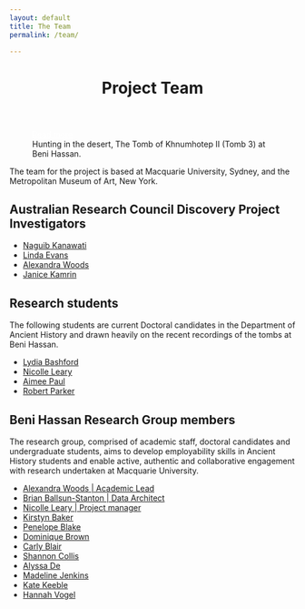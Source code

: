 ```yaml
---
layout: default
title: The Team
permalink: /team/

---
```






<figure class="ampstart-image-fullpage-hero m0 relative mb4">
<amp-img width="404" height="720" alt="Cover" layout="responsive" src="/assets/images/Kanawati-Evans-BH1-Pl-33a-Beni-Hassan-3-Khnumhotep-II-Chapel-Scene-North-wall-Left-Upper-section-Wall1920x.jpg" media="(max-width: 415px)"></amp-img>
<amp-img height="720" alt="Cover" layout="fixed-height" src="/assets/images/Kanawati-Evans-BH1-Pl-33a-Beni-Hassan-3-Khnumhotep-II-Chapel-Scene-North-wall-Left-Upper-section-Wall1920x.jpg" media="(min-width: 416px)"></amp-img>
<figcaption class="absolute top-0 right-0 bottom-0 left-0">
<header class="p3">
<h1 class="ampstart-fullpage-hero-heading mb0 hanuman">
<span class="ampstart-fullpage-hero-heading-text title">
Project Team</span>
</h1>
</header>

<footer class="absolute left-0 right-0 bottom-0">
<a style="color: #ffffff; " class="ampstart-read py3 caps line-height-2 text-decoration-none center block h5" href="#content"><span class="ampstart-readmore-text px1">Read more</span></a>
</footer>
<!-- 
<footer class="absolute left-0 right-0 bottom-0">
<a class="ampstart-read py3 caps line-height-2 text-decoration-none center block h5" href="#content"><span class="ampstart-readmore-text px1">Read more</span></a>
</footer>
 -->
<footer class="absolute left-0 right-0 bottom-0">
<span class="right">
Hunting in the desert, The Tomb of Khnumhotep II (Tomb 3) at Beni Hassan.
</span>
</footer>
</figcaption>
</figure>

<!-- <amp-img width="600" height="300" layout="responsive" src="http://lorempixel.com/600/300/sports"></amp-img> -->

<main id="content" role="main" class="content">


The team for the project is based at Macquarie University, Sydney, and the Metropolitan Museum of Art, New York.

## Australian Research Council Discovery Project Investigators

* [Naguib Kanawati](/team/NaguibKanawati)
* [Linda Evans](/team/LindaEvans)
* [Alexandra Woods](/team/AlexandraWoods)
* [Janice Kamrin](/team/JaniceKamrin)

## Research students

The following students are current Doctoral candidates in the Department of Ancient History and drawn heavily on the recent recordings of the tombs at Beni Hassan. 

* [Lydia Bashford](/team/LydiaBashford)
* [Nicolle Leary](/team/NicolleLeary) 
* [Aimee Paul](/team/AimeePaul) 
* [Robert Parker](/team/RobertParker)

## Beni Hassan Research Group members

The research group, comprised of academic staff, doctoral candidates and undergraduate students, aims to develop employability skills in Ancient History students and enable active, authentic and collaborative engagement with research undertaken at Macquarie University.

* [Alexandra Woods \| Academic Lead](/team/AlexandraWoods)
* [Brian Ballsun-Stanton \| Data Architect](/team/BrianBallsunStanton) 
* [Nicolle Leary \| Project manager](/team/NicolleLeary) 
* [Kirstyn Baker](/team/KirstynBaker)
* [Penelope Blake](/team/PenelopeBlake)
* [Dominique Brown](/team/DominiqueBrown)
* [Carly Blair](/team/CarlyBlair)
* [Shannon Collis](/team/ShannonCollis)
* [Alyssa De](/team/AlyssaDeLuna) 
* [Madeline Jenkins](/team/MadelineJenkins)
* [Kate Keeble](/team/KateKeeble)
* [Hannah Vogel](/team/HannahVogel)


</main>
